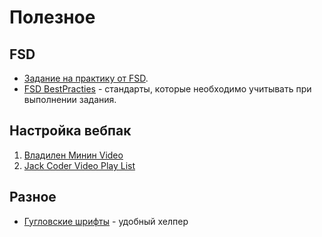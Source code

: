 # Полезное
## FSD
+ [Задание на практику от FSD](https://rizzoma.com/topic/d5c429337bcaa70548fb5aeedee6d92b/0_b_8ndo_78h6s/).
+ [FSD BestPracties](https://github.com/fullstack-development/front-end-best-practices) - стандарты, которые необходимо учитывать при выполнении задания.
## Настройка вебпак
1. [Владилен Минин Video](https://www.youtube.com/watch?v=eSaF8NXeNsA)
1. [Jack Coder Video Play List](https://www.youtube.com/watch?v=JcKRovPhGo8&list=PLkCrmfIT6LBQWN02hNj6r1daz7965GxsV)
## Разное
+ [Гугловские шрифты](https://google-webfonts-helper.herokuapp.com/fonts) - удобный хелпер
